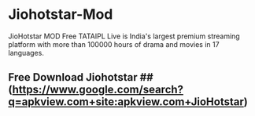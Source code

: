 # Jiohotstar-Mod
JioHotstar MOD Free TATAIPL Live is India's largest premium streaming platform with more than 100000 hours of drama and movies in 17 languages.

## Free Download Jiohotstar ## (https://www.google.com/search?q=apkview.com+site:apkview.com+JioHotstar)

